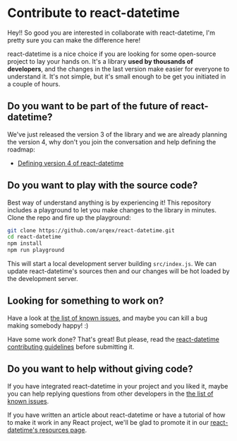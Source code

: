 # Contribute to react-datetime

Hey!! So good you are interested in collaborate with react-datetime, I'm pretty sure you can make the difference here!

react-datetime is a nice choice if you are looking for some open-source project to lay your hands on. It's a library **used by thousands of developers**, and the changes in the last version make easier for everyone to understand it. It's not simple, but it's small enough to be get you initiated in a couple of hours.

## Do you want to be part of the future of react-datetime?
We've just released the version 3 of the library and we are already planning the version 4, why don't you join the conversation and help defining the roadmap:

* [Defining version 4 of react-datetime](https://github.com/arqex/react-datetime/issues/723)

## Do you want to play with the source code?
Best way of understand anything is by experiencing it! This repository includes a playground to let you make changes to the library in minutes. Clone the repo and fire up the playground:

```sh
git clone https://github.com/arqex/react-datetime.git
cd react-datetime
npm install
npm run playground
```
This will start a local development server building `src/index.js`. We can update react-datetime's sources then and our changes will be hot loaded by the development server.

## Looking for something to work on?
Have a look at [the list of known issues](https://github.com/arqex/react-datetime/issues), and maybe you can kill a bug making somebody happy! :)

Have some work done? That's great! But please, read the [react-datetime contributing guidelines](.github/CONTRIBUTING.md) before submitting it.

## Do you want to help without giving code?
If you have integrated react-datetime in your project and you liked it, maybe you can help replying questions from other developers in the [the list of known issues](https://github.com/arqex/react-datetime/issues).

If you have written an article about react-datetime or have a tutorial of how to make it work in any React project, we'll be glad to promote it in our [react-datetime's resources page](resources.md).